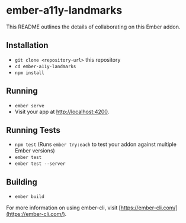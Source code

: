 # ember-a11y-landmarks

This README outlines the details of collaborating on this Ember addon.

## Installation

* `git clone <repository-url>` this repository
* `cd ember-a11y-landmarks`
* `npm install`

## Running

* `ember serve`
* Visit your app at [http://localhost:4200](http://localhost:4200).

## Running Tests

* `npm test` (Runs `ember try:each` to test your addon against multiple Ember versions)
* `ember test`
* `ember test --server`

## Building

* `ember build`

For more information on using ember-cli, visit [https://ember-cli.com/](https://ember-cli.com/).
